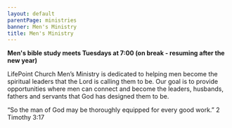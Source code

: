 ```yaml
---
layout: default
parentPage: ministries
banner: Men's Ministry
title: Men's Ministry
---
```


**Men's bible study meets Tuesdays at 7:00 (on break - resuming after the new year)**

LifePoint Church Men’s Ministry is dedicated to helping men become the spiritual leaders that the Lord is calling them to be.  Our goal is to provide opportunities where men can connect and become the leaders, husbands, fathers and servants that God has designed them to be.

“So the man of God may be thoroughly equipped for every good work.”  2 Timothy 3:17
